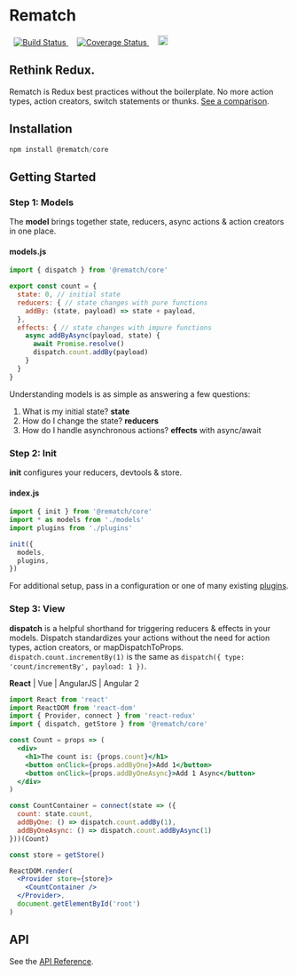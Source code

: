 # Rematch

<p>
<a href='https://travis-ci.org/rematch/rematch' style='margin: 0 0.5rem;'>
<img src='https://travis-ci.org/rematch/rematch.svg?branch=master' alt='Build Status'/>
</a>

<a href='https://coveralls.io/github/rematch/rematch?branch=master&service=github' style='margin: 0 0.5rem;'>
<img src='https://coveralls.io/repos/github/rematch/rematch/badge.svg?branch=master&service=github' alt='Coverage Status' />
</a>

<a href='https://badge.fury.io/js/%40rematch%2Fcore' style='margin: 0 0.5rem;'>
<img src='https://badge.fury.io/js/%40rematch%2Fcore.svg' alt='npm version' height='18'>
</a>
</p>

## Rethink Redux.

Rematch is Redux best practices without the boilerplate. No more action types, action creators, switch statements or thunks. [See a comparison](./docs/purpose.md).

## Installation

```js
npm install @rematch/core
```

## Getting Started

### Step 1: Models

The **model** brings together state, reducers, async actions & action creators in one place.

#### models.js
```js
import { dispatch } from '@rematch/core'

export const count = {
  state: 0, // initial state
  reducers: { // state changes with pure functions
    addBy: (state, payload) => state + payload,    
  },
  effects: { // state changes with impure functions
    async addByAsync(payload, state) {
      await Promise.resolve()
      dispatch.count.addBy(payload)
    }
  }
}
```

Understanding models is as simple as answering a few questions:

1. What is my initial state? **state**
2. How do I change the state? **reducers**
3. How do I handle asynchronous actions? **effects** with async/await

### Step 2: Init

**init** configures your reducers, devtools & store. 

#### index.js

```js
import { init } from '@rematch/core'
import * as models from './models'
import plugins from './plugins'

init({
  models,
  plugins,
})
```

For additional setup, pass in a configuration or one of many existing [plugins](./docs/plugins.md).

### Step 3: View

**dispatch** is a helpful shorthand for triggering reducers & effects in your models.
Dispatch standardizes your actions without the need for action types, action creators, or mapDispatchToProps. `dispatch.count.incrementBy(1)` is the same as `dispatch({ type: 'count/incrementBy', payload: 1 })`.

**React** | Vue | AngularJS | Angular 2

```jsx
import React from 'react'
import ReactDOM from 'react-dom'
import { Provider, connect } from 'react-redux'
import { dispatch, getStore } from '@rematch/core'

const Count = props => (
  <div>
    <h1>The count is: {props.count}</h1>
    <button onClick={props.addByOne}>Add 1</button>
    <button onClick={props.addByOneAsync}>Add 1 Async</button>
  </div>
)

const CountContainer = connect(state => ({
  count: state.count,
  addByOne: () => dispatch.count.addBy(1),
  addByOneAsync: () => dispatch.count.addByAsync(1)
}))(Count)

const store = getStore()

ReactDOM.render(
  <Provider store={store}>
    <CountContainer />
  </Provider>,
  document.getElementById('root')
)
```

## API

See the [API Reference](./docs/api.md).
